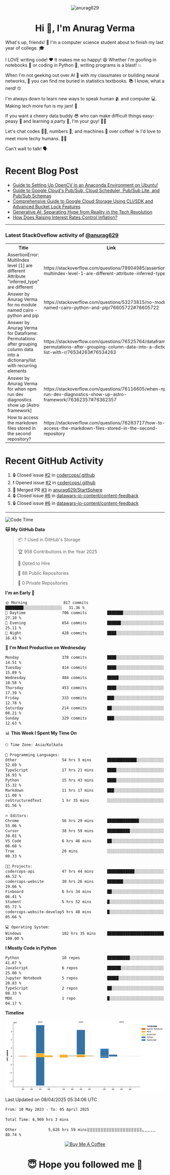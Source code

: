 

<p align="center"> <img src="https://komarev.com/ghpvc/?username=anurag629&label=Profile%20views&color=0e75b6&style=flat" alt="anurag629" /> </p>

<h1 align="center">Hi 👋, I'm Anurag Verma</h1>

What's up, friends! 👋 I'm a computer science student about to finish my last year of college. 🎓

I LOVE writing code! ❤️ It makes me so happy! 😄 Whether I'm goofing in notebooks 📓 or coding in Python 🐍, writing programs is a blast! 💥

When I'm not geeking out over AI 🤖 with my classmates or building neural networks, 🧠 you can find me buried in statistics textbooks. 📚 I know, what a nerd! 🤓

I'm always down to learn new ways to speak human 🫂 and computer 💻. Making tech more fun is my jam! 🍇

If you want a cheery data buddy 😎 who can make difficult things easy-peasy 🥝 and learning a party 🎉, I'm your guy! 🙋‍♂️

Let's chat codes 👨‍💻, numbers 🧮, and machines 🤖 over coffee! ☕ I'd love to meet more techy humans. 💁‍♂️

Can't wait to talk! 🗣️

# Recent Blog Post

<!-- BLOG-POST-LIST:START -->
- [Guide to Setting Up OpenCV in an Anaconda Environment on Ubuntu!](https://codercops.tech/blog/computer-vision-bootcamp/Guide-to-Setting-Up-OpenCV-in-an-Anaconda-Environment-on-Ubuntu!)
- [Guide to Google Cloud&#39;s Pub/Sub, Cloud Scheduler, Pub/Sub Lite, and Pub/Sub Schemas](https://codercops.tech/blog/google-cloud/Google-Clouds-Pub-Sub-Cloud-Scheduler-Pub-Sub-Lite-and-Pub-Sub-Schemas)
- [Comprehensive Guide to Google Cloud Storage Using CLI/SDK and Advanced Bucket Lock Features](https://codercops.tech/blog/google-cloud/Google-Cloud-Storage-Using-CLI-SDK-and-Advanced-Bucket-Lock-Features)
- [Generative AI: Separating Hype from Reality in the Tech Revolution](https://codercops.tech/blog/tech-latest-updates/generative-ai-seperating-hype-from-reality-in-the-tech-revolution)
- [How Does Raising Interest Rates Control Inflation?](https://codercops.tech/blog/startup-unicorn/how-does-raising-interest-rates-control-inflation)
<!-- BLOG-POST-LIST:END -->

---

### Latest StackOveflow activity of [@anurag629](https://github.com/anurag629)
<table>
  <tr><th>Title</th><th>Link</th></tr>
  <!-- STACKOVERFLOW:START --><tr><td>AssertionError: MultiIndex level [1] are different Attribute &quot;inferred_type&quot; are different</td><td>https://stackoverflow.com/questions/78904985/assertionerror-multiindex-level-1-are-different-attribute-inferred-type-are</td></tr><tr><td>Answer by Anurag Verma for no module named cairo - python and pip</td><td>https://stackoverflow.com/questions/53273815/no-module-named-cairo-python-and-pip/76605722#76605722</td></tr><tr><td>Answer by Anurag Verma for Dataframe: Permutations after grouping column data into a dictionary/list with recurring elements</td><td>https://stackoverflow.com/questions/76525764/dataframe-permutations-after-grouping-column-data-into-a-dictionary-list-with-r/76534263#76534263</td></tr><tr><td>Answer by Anurag Verma for when npm run dev diagnostics show up [Astro framework]</td><td>https://stackoverflow.com/questions/76116605/when-npm-run-dev-diagnostics-show-up-astro-framework/76362357#76362357</td></tr><tr><td>How to access the markdown files stored in the second repository?</td><td>https://stackoverflow.com/questions/76283717/how-to-access-the-markdown-files-stored-in-the-second-repository</td></tr><!-- STACKOVERFLOW:END -->
</table>

# Recent GitHub Activity
<!--START_SECTION:activity-->
1. 🔒 Closed issue [#2](https://github.com/codercops/.github/issues/2) in [codercops/.github](https://github.com/codercops/.github)
2. ❗ Opened issue [#2](https://github.com/codercops/.github/issues/2) in [codercops/.github](https://github.com/codercops/.github)
3. 🎉 Merged PR [#3](https://github.com/anurag629/StartSphere/pull/3) in [anurag629/StartSphere](https://github.com/anurag629/StartSphere)
4. 🔒 Closed issue [#6](https://github.com/datawars-io-content/content-feedback/issues/6) in [datawars-io-content/content-feedback](https://github.com/datawars-io-content/content-feedback)
5. 🔒 Closed issue [#6](https://github.com/datawars-io-content/content-feedback/issues/6) in [datawars-io-content/content-feedback](https://github.com/datawars-io-content/content-feedback)
<!--END_SECTION:activity-->

---

<!--START_SECTION:waka-->
![Code Time](http://img.shields.io/badge/Code%20Time-6%2C983%20hrs%2049%20mins-blue)

**🐱 My GitHub Data** 

> 📦 ? Used in GitHub's Storage 
 > 
> 🏆 958 Contributions in the Year 2025
 > 
> 💼 Opted to Hire
 > 
> 📜 88 Public Repositories 
 > 
> 🔑 0 Private Repositories 
 > 
**I'm an Early 🐤** 

```text
🌞 Morning                817 commits         ████████░░░░░░░░░░░░░░░░░   31.36 % 
🌆 Daytime                706 commits         ███████░░░░░░░░░░░░░░░░░░   27.10 % 
🌃 Evening                654 commits         ██████░░░░░░░░░░░░░░░░░░░   25.11 % 
🌙 Night                  428 commits         ████░░░░░░░░░░░░░░░░░░░░░   16.43 % 
```
📅 **I'm Most Productive on Wednesday** 

```text
Monday                   378 commits         ████░░░░░░░░░░░░░░░░░░░░░   14.51 % 
Tuesday                  414 commits         ████░░░░░░░░░░░░░░░░░░░░░   15.89 % 
Wednesday                484 commits         █████░░░░░░░░░░░░░░░░░░░░   18.58 % 
Thursday                 453 commits         ████░░░░░░░░░░░░░░░░░░░░░   17.39 % 
Friday                   333 commits         ███░░░░░░░░░░░░░░░░░░░░░░   12.78 % 
Saturday                 214 commits         ██░░░░░░░░░░░░░░░░░░░░░░░   08.21 % 
Sunday                   329 commits         ███░░░░░░░░░░░░░░░░░░░░░░   12.63 % 
```


📊 **This Week I Spent My Time On** 

```text
🕑︎ Time Zone: Asia/Kolkata

💬 Programming Languages: 
Other                    54 hrs 3 mins       █████████████░░░░░░░░░░░░   52.69 % 
TypeScript               17 hrs 21 mins      ████░░░░░░░░░░░░░░░░░░░░░   16.93 % 
Python                   15 hrs 43 mins      ████░░░░░░░░░░░░░░░░░░░░░   15.32 % 
Markdown                 11 hrs 17 mins      ███░░░░░░░░░░░░░░░░░░░░░░   11.00 % 
reStructuredText         1 hr 35 mins        ░░░░░░░░░░░░░░░░░░░░░░░░░   01.56 % 

🔥 Editors: 
Chrome                   56 hrs 29 mins      ██████████████░░░░░░░░░░░   55.06 % 
Cursor                   38 hrs 59 mins      ██████████░░░░░░░░░░░░░░░   38.01 % 
VS Code                  6 hrs 46 mins       ██░░░░░░░░░░░░░░░░░░░░░░░   06.60 % 
Trae                     20 mins             ░░░░░░░░░░░░░░░░░░░░░░░░░   00.33 % 

🐱‍💻 Projects: 
codercops-api            47 hrs 44 mins      ████████████░░░░░░░░░░░░░   46.52 % 
codercops-website        30 hrs 26 mins      ███████░░░░░░░░░░░░░░░░░░   29.66 % 
Finboard                 6 hrs 34 mins       ██░░░░░░░░░░░░░░░░░░░░░░░   06.41 % 
Student                  5 hrs 52 mins       █░░░░░░░░░░░░░░░░░░░░░░░░   05.72 % 
codercops-website-develop5 hrs 48 mins       █░░░░░░░░░░░░░░░░░░░░░░░░   05.66 % 

💻 Operating System: 
Windows                  102 hrs 35 mins     █████████████████████████   100.00 % 
```

**I Mostly Code in Python** 

```text
Python                   10 repos            ██████████░░░░░░░░░░░░░░░   41.67 % 
JavaScript               6 repos             ██████░░░░░░░░░░░░░░░░░░░   25.00 % 
Jupyter Notebook         5 repos             █████░░░░░░░░░░░░░░░░░░░░   20.83 % 
TypeScript               2 repos             ██░░░░░░░░░░░░░░░░░░░░░░░   08.33 % 
MDX                      1 repo              █░░░░░░░░░░░░░░░░░░░░░░░░   04.17 % 
```



**Timeline**

![Lines of Code chart](https://raw.githubusercontent.com/anurag629/anurag629/main/assets/bar_graph.png)


 Last Updated on 08/04/2025 05:34:06 UTC
<!--END_SECTION:waka-->

<!--START_SECTION:waka-simple-->

```text
From: 10 May 2023 - To: 05 April 2025

Total Time: 6,969 hrs 3 mins

Other              5,626 hrs 59 mins⣿⣿⣿⣿⣿⣿⣿⣿⣿⣿⣿⣿⣿⣿⣿⣿⣿⣿⣿⣿⣄⣀⣀⣀⣀   80.74 %
```

<!--END_SECTION:waka-simple-->

<p align="center"> 
<a href="https://www.buymeacoffee.com/anurag629" target="_blank"><img src="https://cdn.buymeacoffee.com/buttons/default-orange.png" alt="Buy Me A Coffee" height="60" width="250"></a>
</p>


<h1 align="center"> 😇 Hope you followed me 🥰  </h1>
